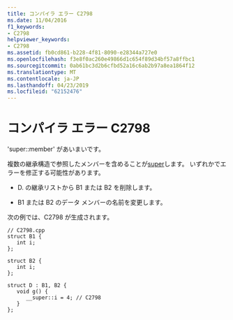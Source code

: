 ```yaml
---
title: コンパイラ エラー C2798
ms.date: 11/04/2016
f1_keywords:
- C2798
helpviewer_keywords:
- C2798
ms.assetid: fb0cd861-b228-4f81-8090-e28344a727e0
ms.openlocfilehash: f3e8f0ac260e49866d1c654f89d34bf57a8ffbc1
ms.sourcegitcommit: 0ab61bc3d2b6cfbd52a16c6ab2b97a8ea1864f12
ms.translationtype: MT
ms.contentlocale: ja-JP
ms.lasthandoff: 04/23/2019
ms.locfileid: "62152476"
---
```

# <a name="compiler-error-c2798"></a>コンパイラ エラー C2798

'super::member' があいまいです。

複数の継承構造で参照したメンバーを含めることが[super](../../cpp/super.md)します。 いずれかでエラーを修正する可能性があります。

- D. の継承リストから B1 または B2 を削除します。

- B1 または B2 のデータ メンバーの名前を変更します。

次の例では、C2798 が生成されます。

```
// C2798.cpp
struct B1 {
   int i;
};

struct B2 {
   int i;
};

struct D : B1, B2 {
   void g() {
      __super::i = 4; // C2798
   }
};
```